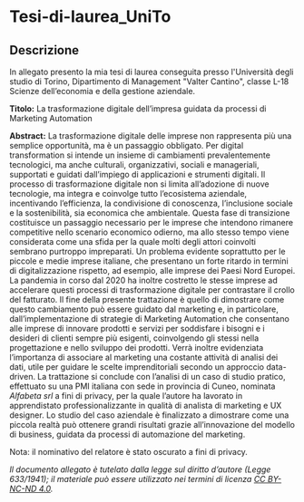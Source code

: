 # Tesi-di-laurea_UniTo
## Descrizione
In allegato presento la mia tesi di laurea conseguita presso l'Università degli studio di Torino, Dipartimento di Management "Valter Cantino", classe L-18 Scienze dell’economia e della gestione aziendale.

**Titolo:** La trasformazione digitale dell’impresa guidata da processi di Marketing Automation

**Abstract:** La trasformazione digitale delle imprese non rappresenta più una semplice opportunità, ma è un passaggio obbligato. Per digital transformation si intende un insieme di cambiamenti prevalentemente tecnologici, ma anche culturali, organizzativi, sociali e manageriali, supportati e guidati dall’impiego di applicazioni e strumenti digitali. Il processo di trasformazione digitale non si limita all’adozione di nuove tecnologie, ma integra e coinvolge tutto l’ecosistema aziendale, incentivando l’efficienza, la condivisione di conoscenza, l’inclusione sociale e la sostenibilità, sia economica che ambientale. Questa fase di transizione costituisce un passaggio necessario per le imprese che intendono rimanere competitive nello scenario economico odierno, ma allo stesso tempo viene considerata come una sfida per la quale molti degli attori coinvolti sembrano purtroppo impreparati. Un problema evidente soprattutto per le piccole e medie imprese italiane, che presentano un forte ritardo in termini di digitalizzazione rispetto, ad esempio, alle imprese dei Paesi Nord Europei. La pandemia in corso dal 2020 ha inoltre costretto le stesse imprese ad accelerare questi processi di trasformazione digitale per contrastare il crollo del fatturato. Il fine della presente trattazione è quello di dimostrare
come questo cambiamento può essere guidato dal marketing e, in particolare, dall’implementazione di strategie di Marketing Automation che consentano alle imprese di innovare prodotti e servizi per soddisfare i bisogni e i desideri di clienti sempre più esigenti, coinvolgendo gli stessi nella progettazione e nello sviluppo dei prodotti. Verrà inoltre evidenziata l’importanza di associare al marketing una costante attività di analisi dei dati, utile per guidare le scelte imprenditoriali secondo un approccio data-driven. La trattazione si conclude con l’analisi di un caso di studio pratico, effettuato su una PMI italiana con sede in provincia di Cuneo, nominata *Alfabeta srl* a fini di privacy, per la quale l’autore ha lavorato in apprendistato professionalizzante in qualità di analista di marketing e UX designer. Lo studio del caso aziendale è finalizzato a dimostrare come una piccola realtà può ottenere grandi risultati grazie all’innovazione del modello di business, guidata da processi di automazione del marketing.

Nota: il nominativo del relatore è stato oscurato a fini di privacy.

*Il documento allegato è tutelato dalla legge sul diritto d’autore (Legge 633/1941); il materiale può essere utilizzato nei termini di licenza 
[CC BY-NC-ND 4.0](https://creativecommons.org/licenses/by-nc-nd/4.0/).*
